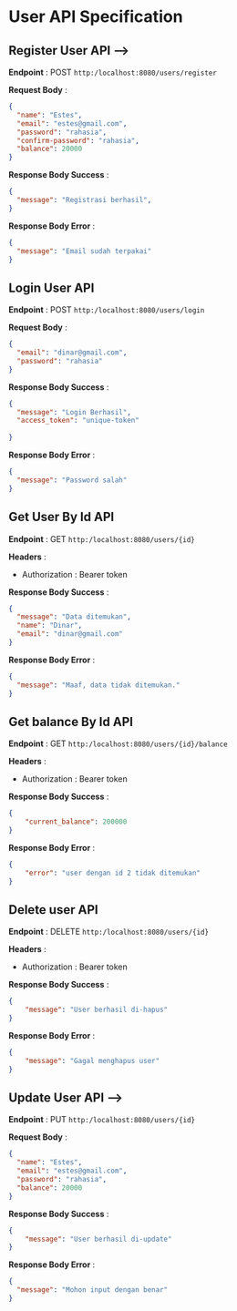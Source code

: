 # User API Specification

## Register User API -->

**Endpoint** : POST `http:/localhost:8080/users/register`

**Request Body** :

```json
{
  "name": "Estes",
  "email": "estes@gmail.com",
  "password": "rahasia",
  "confirm-password": "rahasia",
  "balance": 20000
}
```

**Response Body Success** :

```json
{
  "message": "Registrasi berhasil",
}
```

**Response Body Error** :

```json
{
  "message": "Email sudah terpakai"
}
```

## Login User API

**Endpoint** : POST `http:/localhost:8080/users/login`

**Request Body** :

```json
{
  "email": "dinar@gmail.com",
  "password": "rahasia"
}
```

**Response Body Success** :

```json
{
  "message": "Login Berhasil",
  "access_token": "unique-token"
  
}
```

**Response Body Error** :

```json
{
  "message": "Password salah"
}
```

## Get User By Id API

**Endpoint** : GET `http:/localhost:8080/users/{id}`

**Headers** :

- Authorization : Bearer token

**Response Body Success** :

```json
{
  "message": "Data ditemukan",
  "name": "Dinar",
  "email": "dinar@gmail.com" 
}
```

**Response Body Error** :

```json
{
  "message": "Maaf, data tidak ditemukan."
}
```
## Get balance By Id API

**Endpoint** : GET `http:/localhost:8080/users/{id}/balance`

**Headers** :

- Authorization : Bearer token

**Response Body Success** :

```json
{
    "current_balance": 200000
}
```

**Response Body Error** :

```json
{
    "error": "user dengan id 2 tidak ditemukan"
}
```
## Delete user API

**Endpoint** : DELETE `http:/localhost:8080/users/{id}`

**Headers** :

- Authorization : Bearer token

**Response Body Success** :

```json
{
    "message": "User berhasil di-hapus"
}
```

**Response Body Error** :

```json
{
    "message": "Gagal menghapus user"
}
```

## Update User API -->

**Endpoint** : PUT `http:/localhost:8080/users/{id}`

**Request Body** :

```json
{
  "name": "Estes",
  "email": "estes@gmail.com",
  "password": "rahasia",
  "balance": 20000
}
```

**Response Body Success** :

```json
{
    "message": "User berhasil di-update"
}
```

**Response Body Error** :

```json
{
  "message": "Mohon input dengan benar"
}
```